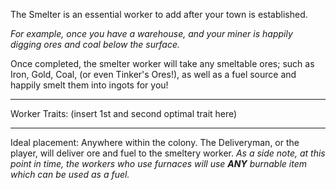 The Smelter is an essential worker to add after your town is established. <p><i>For example, once you have a warehouse, and your miner is happily digging ores and coal below the surface.</i>


Once completed, the smelter worker will take any smeltable ores; such as Iron, Gold, Coal, (or even Tinker's Ores!), as well as a fuel source and happily smelt them into ingots for you!</p>
***
Worker Traits: (insert 1st and second optimal trait here)
***
Ideal placement: Anywhere within the colony. The Deliveryman, or the player, will deliver ore and fuel to the smeltery worker. 
<i>As a side note, at this point in time, the workers who use furnaces will use <b>ANY</b> burnable item which can be used as a fuel.</i>

